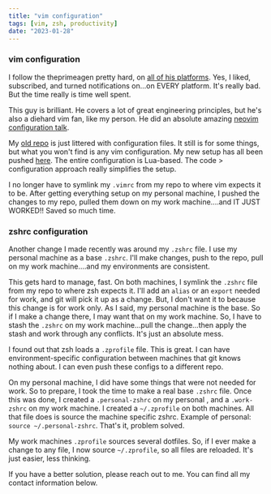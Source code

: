 ```yaml
---
title: "vim configuration"
tags: [vim, zsh, productivity]
date: "2023-01-28"
---
```


### vim configuration

I follow the theprimeagen pretty hard, on [all of his platforms](https://linktr.ee/ThePrimeagen). Yes, I liked, subscribed, and turned notifications on...on EVERY platform. It's really bad. But the time really is time well spent.

This guy is brilliant. He covers a lot of great engineering principles, but he's also a diehard vim fan, like my person. He did an absolute amazing [neovim configuration talk](https://www.youtube.com/watch?v=w7i4amO_zaE).

My [old repo](https://github.com/jamespgrant3/dotfiles) is just littered with configuration files. It still is for some things, but what you won't find is any vim configuration. My new setup has all been pushed [here](https://github.com/jamespgrant3/nvim-lua). The entire configuration is Lua-based. The code > configuration approach really simplifies the setup.

I no longer have to symlink my `.vimrc` from my repo to where vim expects it to be. After getting everything setup on my personal machine, I pushed the changes to my repo, pulled them down on my work machine....and IT JUST WORKED!! Saved so much time.

### zshrc configuration

Another change I made recently was around my `.zshrc` file. I use my personal machine as a base `.zshrc`. I'll make changes, push to the repo, pull on my work machine....and my environments are consistent.

This gets hard to manage, fast. On both machines, I symlink the `.zshrc` file from my repo to where zsh expects it. I'll add an `alias` or an `export` needed for work, and git will pick it up as a change. But, I don't want it to because this change is for work only. As I said, my personal machine is the base. So if I make a change there, I may want that on my work machine. So, I have to stash the `.zshrc` on my work machine...pull the change...then apply the stash and work through any conflicts. It's just an absolute mess.

I found out that zsh loads a `.zprofile` file. This is great. I can have environment-specific configuration between machines that git knows nothing about. I can even push these configs to a different repo.

On my personal machine, I did have some things that were not needed for work. So to prepare, I took the time to make a real base `.zshrc` file. Once this was done, I created a `.personal-zshrc` on my personal , and a `.work-zshrc` on my work machine. I created a `~/.zprofile` on both machines. All that file does is source the machine specific zshrc. Example of personal: `source ~/.personal-zshrc`. That's it, problem solved.

My work machines `.zprofile` sources several dotfiles. So, if I ever make a change to any file, I now source `~/.zprofile`, so all files are reloaded. It's just easier, less thinking.

If you have a better solution, please reach out to me. You can find all my contact information below.
